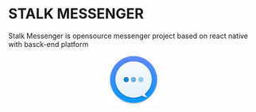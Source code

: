 # STALK MESSENGER

Stalk Messenger is opensource messenger project based on react native with basck-end platform

<p align="center">
  <img src="https://raw.githubusercontent.com/S5Platform/design/master/icon.png" width="100px"/>
</p>
